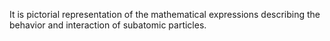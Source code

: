 It is pictorial representation of the mathematical expressions describing the behavior and interaction of subatomic particles.